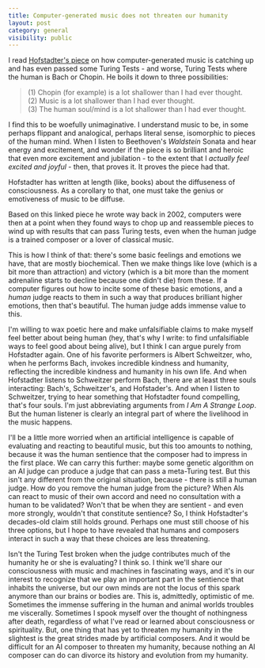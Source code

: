 ```yaml
---
title: Computer-generated music does not threaten our humanity
layout: post
category: general
visibility: public
---
```


I read [Hofstadter's piece](http://www.outlookindia.com/article.aspx?216450) on how computer-generated music is catching up and has even passed some Turing Tests - and worse, Turing Tests where the human is Bach or Chopin. He boils it down to three possibilities:

>(1) Chopin (for example) is a lot shallower than I had ever thought.  
(2) Music is a lot shallower than I had ever thought.  
(3) The human soul/mind is a lot shallower than I had ever thought.

I find this to be woefully unimaginative. I understand music to be, in some perhaps flippant and analogical, perhaps literal sense, isomorphic to pieces of the human mind. When I listen to Beethoven's *Waldstein* Sonata and hear energy and excitement, and wonder if the piece is so brilliant and heroic that even more excitement and jubilation - to the extent that I *actually feel excited and joyful* - then, that proves it. It proves the piece had that.

Hofstadter has written at length (like, books) about the diffuseness of consciousness. As a corollary to that, one must take the genius or emotiveness of music to be diffuse.

Based on this linked piece he wrote way back in 2002, computers were then at a point when they found ways to chop up and reassemble pieces to wind up with results that can pass Turing tests, even when the human judge is a trained composer or a lover of classical music.

This is how I think of that: there's some basic feelings and emotions we have, that are mostly biochemical. Then we make things like love (which is a bit more than attraction) and victory (which is a bit more than the moment adrenaline starts to decline because one didn't die) from these. If a computer figures out how to incite some of these basic emotions, and a *human* judge reacts to them in such a way that produces brilliant higher emotions, then that's beautiful. The human judge adds immense value to this.

I'm willing to wax poetic here and make unfalsifiable claims to make myself feel better about being human (hey, that's why I write: to find unfalsifiable ways to feel good about being alive), but I think I can argue purely from Hofstadter again. One of his favorite performers is Albert Schweitzer, who, when he performs Bach, invokes incredible kindness and humanity, reflecting the incredible kindness and humanity in his own life. And when Hofstadter listens to Schweitzer perform Bach, there are at least three souls interacting: Bach's, Schweitzer's, and Hofstader's. And when I listen to Schweitzer, trying to hear something that Hofstadter found compelling, that's four souls. I'm just abbreviating arguments from *I Am A Strange Loop*. But the human listener is clearly an integral part of where the livelihood in the music happens.

I'll be a little more worried when an artificial intelligence is capable of evaluating and reacting to beautiful music, but this too amounts to nothing, because it was the human sentience that the composer had to impress in the first place. We can carry this further: maybe some genetic algorithm on an AI judge can produce a judge that can pass a meta-Turing test. But this isn't any different from the original situation, because - there is still a human judge. How do you remove the human judge from the picture? When AIs can react to music of their own accord and need no consultation with a human to be validated? Won't that be when they are sentient - and even more strongly, wouldn't that constitute sentience? So, I think Hofstadter's decades-old claim still holds ground. Perhaps one must still choose of his three options, but I hope to have revealed that humans and composers interact in such a way that these choices are less threatening.


Isn't the Turing Test broken when the judge contributes much of the humanity he or she is evaluating? I think so. I think we'll share our consciousness with music and machines in fascinating ways, and it's in our interest to recognize that we play an important part in the sentience that inhabits the universe, but our own minds are not the locus of this spark anymore than our brains or bodies are. This is, admittedly, optimistic of me. Sometimes the immense suffering in the human and animal worlds troubles me viscerally. Sometimes I spook myself over the thought of nothingness after death, regardless of what I've read or learned about consciousness or spirituality. But, one thing that has yet to threaten my humanity in the slightest is the great strides made by artificial composers. And it would be difficult for an AI composer to threaten my humanity, because nothing an AI composer can do can divorce its history and evolution from my humanity.